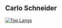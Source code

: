 ## Carlo Schneider

[![Top Langs](https://github-readme-stats-one-omega-12.vercel.app/api/top-langs/?username=schneider-carlo&layout=compact)](https://github.com/anuraghazra/github-readme-stats)
